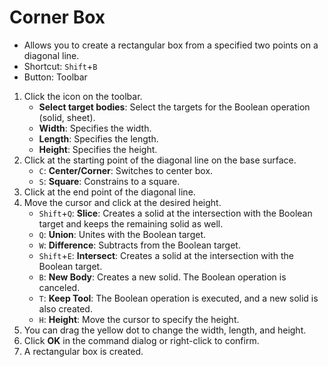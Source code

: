 # Corner Box

- Allows you to create a rectangular box from a specified two points on a diagonal line.
- Shortcut: `Shift`+`B`
- Button: Toolbar

1. Click the icon on the toolbar.
   - **Select target bodies**: Select the targets for the Boolean operation (solid, sheet).
   - **Width**: Specifies the width.
   - **Length**: Specifies the length.
   - **Height**: Specifies the height.
2. Click at the starting point of the diagonal line on the base surface.
   - `C`: **Center/Corner**: Switches to center box.
   - `S`: **Square**: Constrains to a square.
3. Click at the end point of the diagonal line.
4. Move the cursor and click at the desired height.
   - `Shift`+`Q`: **Slice**: Creates a solid at the intersection with the Boolean target and keeps the remaining solid as well.
   - `Q`: **Union**: Unites with the Boolean target.
   - `W`: **Difference**: Subtracts from the Boolean target.
   - `Shift`+`E`: **Intersect**: Creates a solid at the intersection with the Boolean target.
   - `B`: **New Body**: Creates a new solid. The Boolean operation is canceled.
   - `T`: **Keep Tool**: The Boolean operation is executed, and a new solid is also created.
   - `H`: **Height**: Move the cursor to specify the height.
5. You can drag the yellow dot to change the width, length, and height.
6. Click **OK** in the command dialog or right-click to confirm.
7. A rectangular box is created.